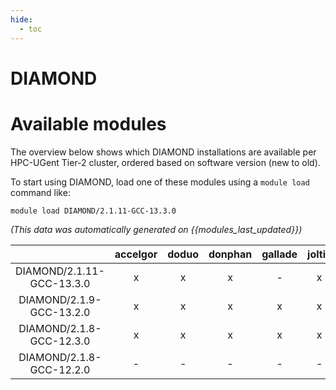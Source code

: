 ```yaml
---
hide:
  - toc
---
```


DIAMOND
=======

# Available modules


The overview below shows which DIAMOND installations are available per HPC-UGent Tier-2 cluster, ordered based on software version (new to old).

To start using DIAMOND, load one of these modules using a `module load` command like:

```shell
module load DIAMOND/2.1.11-GCC-13.3.0
```

*(This data was automatically generated on {{modules_last_updated}})*  

| |accelgor|doduo|donphan|gallade|joltik|litleo|shinx|
| :---: | :---: | :---: | :---: | :---: | :---: | :---: | :---: |
|DIAMOND/2.1.11-GCC-13.3.0|x|x|x|-|x|x|x|
|DIAMOND/2.1.9-GCC-13.2.0|x|x|x|x|x|-|-|
|DIAMOND/2.1.8-GCC-12.3.0|x|x|x|x|x|x|x|
|DIAMOND/2.1.8-GCC-12.2.0|-|-|-|-|-|x|x|

